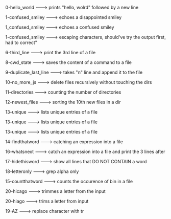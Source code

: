 
0-hello_world ---> prints "hello, wolrd" followed by a new line


1-confused_smiley ---> echoes a disappointed smiley


1_confused_smiley ---> echoes a confused smiley


1-confused_smiley ---> escaping characters, should've try the output first, had to correct"


6-third_line ---> print the 3rd line of a file


8-cwd_state ---> saves the content of a command to a file


9-duplicate_last_line ---> takes "n" line and append it to the file


10-no_more_js ---> delete files recursively without touching the dirs


11-directories ---> counting the number of directories


12-newest_files ---> sorting the 10th new files in a dir


13-unique ---> lists unique entries of a file


13-unique ---> lists unique entries of a file


13-unique ---> lists unique entries of a file


14-findthatword ---> catching an expression into a file


16-whatsnext ---> catch an expression into a file and print the 3 lines after


17-hidethisword ---> show all lines that DO NOT CONTAIN a word


18-letteronly ---> grep alpha only


15-countthatword ---> counts the occurence of bin in a file


20-hicago ---> trimmes a letter from the input


20-hiago ---> trims a letter from input


19-AZ ---> replace character with tr

